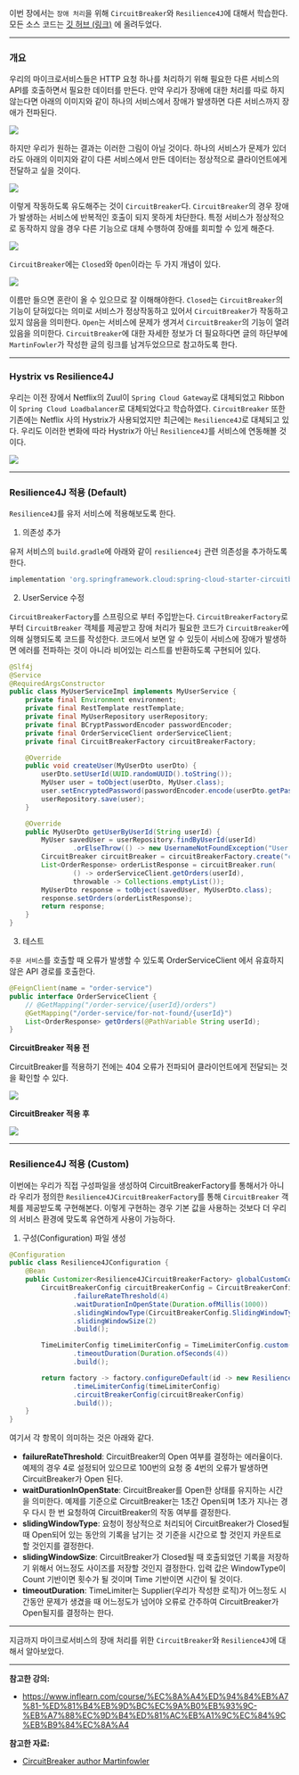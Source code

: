 이번 장에서는 `장애 처리`을 위해 `CircuitBreaker`와 `Resilience4J`에 대해서 학습한다.
모든 소스 코드는 [깃 허브 (링크)](https://github.com/roy-zz/spring-cloud) 에 올려두었다.

---

### 개요

우리의 마이크로서비스들은 HTTP 요청 하나를 처리하기 위해 필요한 다른 서비스의 API를 호출하면서 필요한 데이터를 만든다.
만약 우리가 장애에 대한 처리를 따로 하지 않는다면 아래의 이미지와 같이 하나의 서비스에서 장애가 발생하면 다른 서비스까지 장애가 전파된다.

![](resilience_image/error-occurred-during-communication.png)

하지만 우리가 원하는 결과는 이러한 그림이 아닐 것이다.
하나의 서비스가 문제가 있더라도 아래의 이미지와 같이 다른 서비스에서 만든 데이터는 정상적으로 클라이언트에게 전달하고 싶을 것이다.

![](resilience_image/error-handling-during-communication.png)

이렇게 작동하도록 유도해주는 것이 `CircuitBreaker`다.
`CircuitBreaker`의 경우 장애가 발생하는 서비스에 반복적인 호출이 되지 못하게 차단한다.
특정 서비스가 정상적으로 동작하지 않을 경우 다른 기능으로 대체 수행하여 장애를 회피할 수 있게 해준다.

![](resilience_image/circuit-breaker-diagram.png)

`CircuitBreaker`에는 `Closed`와 `Open`이라는 두 가지 개념이 있다.

![](resilience_image/circuit-breaker-open-closed.png)

이름만 들으면 혼란이 올 수 있으므로 잘 이해해야한다.
`Closed`는 `CircuitBreaker`의 기능이 닫혀있다는 의미로 서비스가 정상작동하고 있어서 `CircuitBreaker`가 작동하고 있지 않음을 의미한다.
`Open`는 서비스에 문제가 생겨서 `CircuitBreaker`의 기능이 열려있음을 의미한다.
`CircuitBreaker`에 대한 자세한 정보가 더 필요하다면 글의 하단부에 `MartinFowler`가 작성한 글의 링크를 남겨두었으므로 참고하도록 한다.

---

### Hystrix vs Resilience4J

우리는 이전 장에서 Netflix의 Zuul이 `Spring Cloud Gateway`로 대체되었고 Ribbon이 `Spring Cloud Loadbalancer`로 대체되었다고 학습하였다.
`CircuitBreaker` 또한 기존에는 Netflix 사의 Hystrix가 사용되었지만 최근에는 `Resilience4J`로 대체되고 있다.
우리도 이러한 변화에 따라 Hystrix가 아닌 `Resilience4J`를 서비스에 연동해볼 것이다.

![](resilience_image/hystrix-vs-resilience4j.png)

---

### Resilience4J 적용 (Default)

`Resilience4J`를 유저 서비스에 적용해보도록 한다.

1. 의존성 추가

유저 서비스의 `build.gradle`에 아래와 같이 `resilience4j` 관련 의존성을 추가하도록 한다.

```bash
implementation 'org.springframework.cloud:spring-cloud-starter-circuitbreaker-resilience4j'
```

2. UserService 수정

`CircuitBreakerFactory`를 스프링으로 부터 주입받는다.
`CircuitBreakerFactory`로 부터 `CircuitBreaker` 객체를 제공받고 장애 처리가 필요한 코드가 `CircuitBreaker`에 의해 실행되도록 코드를 작성한다.
코드에서 보면 알 수 있듯이 서비스에 장애가 발생하면 에러를 전파하는 것이 아니라 비어있는 리스트를 반환하도록 구현되어 있다.

```java
@Slf4j
@Service
@RequiredArgsConstructor
public class MyUserServiceImpl implements MyUserService {
    private final Environment environment;
    private final RestTemplate restTemplate;
    private final MyUserRepository userRepository;
    private final BCryptPasswordEncoder passwordEncoder;
    private final OrderServiceClient orderServiceClient;
    private final CircuitBreakerFactory circuitBreakerFactory;

    @Override
    public void createUser(MyUserDto userDto) {
        userDto.setUserId(UUID.randomUUID().toString());
        MyUser user = toObject(userDto, MyUser.class);
        user.setEncryptedPassword(passwordEncoder.encode(userDto.getPassword()));
        userRepository.save(user);
    }

    @Override
    public MyUserDto getUserByUserId(String userId) {
        MyUser savedUser = userRepository.findByUserId(userId)
                .orElseThrow(() -> new UsernameNotFoundException("User not found"));
        CircuitBreaker circuitBreaker = circuitBreakerFactory.create("circuitbreaker");
        List<OrderResponse> orderListResponse = circuitBreaker.run(
                () -> orderServiceClient.getOrders(userId),
                throwable -> Collections.emptyList());
        MyUserDto response = toObject(savedUser, MyUserDto.class);
        response.setOrders(orderListResponse);
        return response;
    }
}
```

3. 테스트

`주문 서비스`를 호출할 때 오류가 발생할 수 있도록 OrderServiceClient 에서 유효하지 않은 API 경로를 호출한다.

```java
@FeignClient(name = "order-service")
public interface OrderServiceClient {
    // @GetMapping("/order-service/{userId}/orders")
    @GetMapping("/order-service/for-not-found/{userId}")
    List<OrderResponse> getOrders(@PathVariable String userId);
}
```

**CircuitBreaker 적용 전**

CircuitBreaker를 적용하기 전에는 404 오류가 전파되어 클라이언트에게 전달되는 것을 확인할 수 있다.

![](resilience_image/test-before-circuitbreaker.png)

**CircuitBreaker 적용 후**

![](resilience_image/test-after-circuitbreaker.png)

---

### Resilience4J 적용 (Custom)

이번에는 우리가 직접 구성파일을 생성하여 CircuitBreakerFactory를 통해서가 아니라 우리가 정의한 `Resilience4JCircuitBreakerFactory`를 통해 `CircuitBreaker` 객체를 제공받도록 구현해본다.
이렇게 구현하는 경우 기본 값을 사용하는 것보다 더 우리의 서비스 환경에 맞도록 유연하게 사용이 가능하다.

1. 구성(Configuration) 파일 생성

```java
@Configuration
public class Resilience4JConfiguration {
    @Bean
    public Customizer<Resilience4JCircuitBreakerFactory> globalCustomConfiguration() {
        CircuitBreakerConfig circuitBreakerConfig = CircuitBreakerConfig.custom()
                .failureRateThreshold(4)
                .waitDurationInOpenState(Duration.ofMillis(1000))
                .slidingWindowType(CircuitBreakerConfig.SlidingWindowType.COUNT_BASED)
                .slidingWindowSize(2)
                .build();

        TimeLimiterConfig timeLimiterConfig = TimeLimiterConfig.custom()
                .timeoutDuration(Duration.ofSeconds(4))
                .build();

        return factory -> factory.configureDefault(id -> new Resilience4JConfigBuilder(id)
                .timeLimiterConfig(timeLimiterConfig)
                .circuitBreakerConfig(circuitBreakerConfig)
                .build());
    }
}
```

여기서 각 항목이 의미하는 것은 아래와 같다.

- **failureRateThreshold**: CircuitBreaker의 Open 여부를 결정하는 에러율이다. 예제의 경우 4로 설정되어 있으므로 100번의 요청 중 4번의 오류가 발생하면 CircuitBreaker가 Open 된다.
- **waitDurationInOpenState**: CircuitBreaker를 Open한 상태를 유지하는 시간을 의미한다. 예제를 기준으로 CircuitBreaker는 1초간 Open되며 1초가 지나는 경우 다시 한 번 요청하여 CircuitBreaker의 작동 여부를 결정한다.
- **slidingWindowType**: 요청이 정상적으로 처리되어 CircuitBreaker가 Closed될 때 Open되어 있는 동안의 기록을 남기는 것 기준을 시간으로 할 것인지 카운트로 할 것인지를 결정한다.
- **slidingWindowSize**: CircuitBreaker가 Closed될 때 호출되었던 기록을 저장하기 위해서 어느정도 사이즈를 저장할 것인지 결정한다. 입력 값은 WindowType이 Count 기반이면 횟수가 될 것이며 Time 기반이면 시간이 될 것이다.
- **timeoutDuration**: TimeLimiter는 Supplier(우리가 작성한 로직)가 어느정도 시간동안 문제가 생겼을 때 어느정도가 넘어야 오류로 간주하여 CircuitBreaker가 Open될지를 결정하는 한다.

---

지금까지 마이크로서비스의 장애 처리를 위한 `CircuitBreaker`와 `Resilience4J`에 대해서 알아보았다.

---

**참고한 강의:**

- https://www.inflearn.com/course/%EC%8A%A4%ED%94%84%EB%A7%81-%ED%81%B4%EB%9D%BC%EC%9A%B0%EB%93%9C-%EB%A7%88%EC%9D%B4%ED%81%AC%EB%A1%9C%EC%84%9C%EB%B9%84%EC%8A%A4

**참고한 자료:**

- [CircuitBreaker author Martinfowler](https://martinfowler.com/bliki/CircuitBreaker.html)